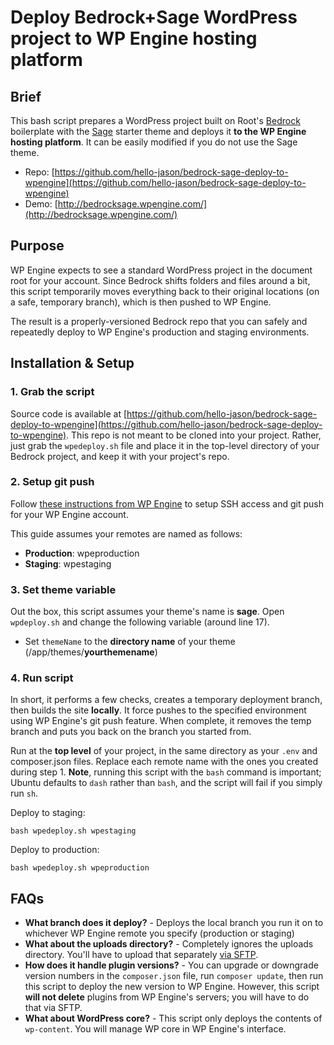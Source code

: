 # Deploy Bedrock+Sage WordPress project to WP Engine hosting platform

## Brief

This bash script prepares a WordPress project built on Root's [Bedrock](https://roots.io/bedrock/) boilerplate with the [Sage](https://roots.io/sage/) starter theme and deploys it **to the WP Engine hosting platform**. It can be easily modified if you do not use the Sage theme.

* Repo: [https://github.com/hello-jason/bedrock-sage-deploy-to-wpengine](https://github.com/hello-jason/bedrock-sage-deploy-to-wpengine)
* Demo: [http://bedrocksage.wpengine.com/](http://bedrocksage.wpengine.com/)

## Purpose

WP Engine expects to see a standard WordPress project in the document root for your account. Since Bedrock shifts folders and files around a bit, this script temporarily moves everything back to their original locations (on a safe, temporary branch), which is then pushed to WP Engine.

The result is a properly-versioned Bedrock repo that you can safely and repeatedly deploy to WP Engine's production and staging environments.

## Installation &amp; Setup

### 1. Grab the script

Source code is available at [https://github.com/hello-jason/bedrock-sage-deploy-to-wpengine](https://github.com/hello-jason/bedrock-sage-deploy-to-wpengine). This repo is not meant to be cloned into your project. Rather, just grab the `wpedeploy.sh` file and place it in the top-level directory of your Bedrock project, and keep it with your project's repo.

### 2. Setup git push

Follow [these instructions from WP Engine](https://wpengine.com/git/) to setup SSH access and git push for your WP Engine account.

This guide assumes your remotes are named as follows:

* **Production**: wpeproduction
* **Staging**: wpestaging

### 3. Set theme variable

Out the box, this script assumes your theme's name is **sage**. Open `wpdeploy.sh` and change the following variable (around line 17).

* Set `themeName` to the **directory name** of your theme (/app/themes/**yourthemename**)

### 4. Run script

In short, it performs a few checks, creates a temporary deployment branch, then builds the site **locally**. It force pushes to the specified environment using WP Engine's git push feature. When complete, it removes the temp branch and puts you back on the branch you started from.

Run at the **top level** of your project, in the same directory as your `.env` and composer.json files. Replace each remote name with the ones you created during step 1. **Note**, running this script with the `bash` command is important; Ubuntu defaults to `dash` rather than `bash`, and the script will fail if you simply run `sh`.

Deploy to staging:

```
bash wpedeploy.sh wpestaging
```

Deploy to production:

```
bash wpedeploy.sh wpeproduction
```

## FAQs

* **What branch does it deploy?** - Deploys the local branch you run it on to whichever WP Engine remote you specify (production or staging)
* **What about the uploads directory?** - Completely ignores the uploads directory. You'll have to upload that separately [via SFTP](https://wpengine.com/support/sftp/).
* **How does it handle plugin versions?** - You can upgrade or downgrade version numbers in the `composer.json` file, run `composer update`, then run this script to deploy the new version to WP Engine. However, this script **will not delete** plugins from WP Engine's servers; you will have to do that via SFTP.
* **What about WordPress core?** - This script only deploys the contents of `wp-content`. You will manage WP core in WP Engine's interface.

